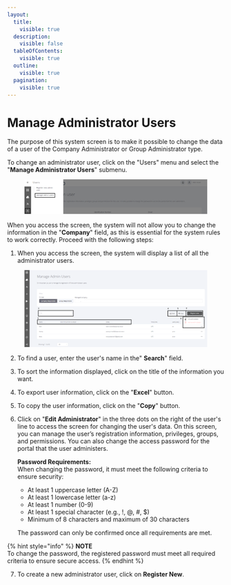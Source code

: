 ```yaml
---
layout:
  title:
    visible: true
  description:
    visible: false
  tableOfContents:
    visible: true
  outline:
    visible: true
  pagination:
    visible: true
---
```


# Manage Administrator Users

The purpose of this system screen is to make it possible to change the data of a user of the Company Administrator or Group Administrator type.

To change an administrator user, click on the "Users" menu and select the "**Manage Administrator Users**" submenu.

<figure><img src="../../../.gitbook/assets/Captura de tela 2024-02-14 162704 (1).png" alt=""><figcaption></figcaption></figure>

When you access the screen, the system will not allow you to change the information in the "**Company**" field, as this is essential for the system rules to work correctly. Proceed with the following steps:

1. When you access the screen, the system will display a list of all the administrator users.

<figure><img src="../../../.gitbook/assets/Captura de tela 2024-02-14 163204.png" alt=""><figcaption></figcaption></figure>

2. To find a user, enter the user's name in the" **Search**" field.
3. To sort the information displayed, click on the title of the information you want.
4. To export user information, click on the "**Excel**" button.
5. To copy the user information, click on the "**Copy**" button.
6.  Click on "**Edit Administrator**" in the three dots on the right of the user's line to access the screen for changing the user's data. On this screen, you can manage the user’s registration information, privileges, groups, and permissions. You can also change the access password for the portal that the user administers.

    **Password Requirements:**\
    When changing the password, it must meet the following criteria to ensure security:

    * At least 1 uppercase letter (A-Z)
    * At least 1 lowercase letter (a-z)
    * At least 1 number (0-9)
    * At least 1 special character (e.g., !, @, #, $)
    * Minimum of 8 characters and maximum of 30 characters

    The password can only be confirmed once all requirements are met.

{% hint style="info" %}
**NOTE**\
To change the password, the registered password must meet all required criteria to ensure secure access.
{% endhint %}

7. To create a new administrator user, click on **Register New**.
